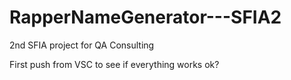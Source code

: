 # RapperNameGenerator---SFIA2
2nd SFIA project for QA Consulting

First push from VSC to see if everything works ok?
